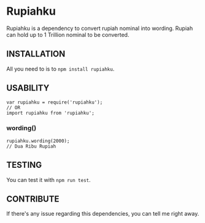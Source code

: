 # Rupiahku #
Rupiahku is a dependency to convert rupiah nominal into wording. Rupiah can hold up to 1 Trillion nominal to be converted.

## INSTALLATION ##
All you need to is to `npm install rupiahku`.

## USABILITY ##
```
var rupiahku = require('rupiahku');
// OR
import rupiahku from 'rupiahku';
```

### wording() ###
```
rupiahku.wording(2000);
// Dua Ribu Rupiah
```

## TESTING ##
You can test it with `npm run test`.

## CONTRIBUTE ##
If there's any issue regarding this dependencies, you can tell me right away.